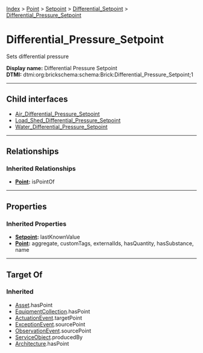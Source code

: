 [Index](../../../../index.md) > [Point](../../../Point.md) > [Setpoint](../../Setpoint.md) > [Differential_Setpoint](../Differential_Setpoint.md) > [Differential_Pressure_Setpoint](#)
# Differential_Pressure_Setpoint

Sets differential pressure


**Display name:** Differential Pressure Setpoint<br />
**DTMI:** dtmi:org:brickschema:schema:Brick:Differential_Pressure_Setpoint;1

---

## Child interfaces
* [Air_Differential_Pressure_Setpoint](Air_Differential_Pressure_Setpoint/Air_Differential_Pressure_Setpoint.md)
* [Load_Shed_Differential_Pressure_Setpoint](../../Load_Setpoint/Load_Shed_Setpoint/Load_Shed_Differential_Pressure_Setpoint/Load_Shed_Differential_Pressure_Setpoint.md)
* [Water_Differential_Pressure_Setpoint](Water_Differential_Pressure_Setpoint/Water_Differential_Pressure_Setpoint.md)

---

## Relationships

### Inherited Relationships
* **[Point](../../../Point.md):** isPointOf

---

## Properties

### Inherited Properties
* **[Setpoint](../../Setpoint.md):** lastKnownValue
* **[Point](../../../Point.md):** aggregate, customTags, externalIds, hasQuantity, hasSubstance, name

---

## Target Of
### Inherited
* [Asset](../../../../Asset/Asset.md).hasPoint
* [EquipmentCollection](../../../../Collection/EquipmentCollection.md).hasPoint
* [ActuationEvent](../../../../Event/PointEvent/ActuationEvent.md).targetPoint
* [ExceptionEvent](../../../../Event/PointEvent/ExceptionEvent.md).sourcePoint
* [ObservationEvent](../../../../Event/PointEvent/ObservationEvent.md).sourcePoint
* [ServiceObject](../../../../Information/ServiceObject/ServiceObject.md).producedBy
* [Architecture](../../../../Space/Architecture/Architecture.md).hasPoint
